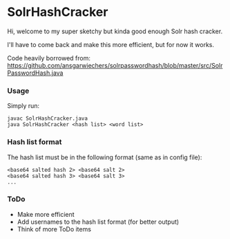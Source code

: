 # SolrHashCracker

Hi, welcome to my super sketchy but kinda good enough Solr hash cracker.

I'll have to come back and make this more efficient, but for now it works.

Code heavily borrowed from:
https://github.com/ansgarwiechers/solrpasswordhash/blob/master/src/SolrPasswordHash.java

### Usage
Simply run:
```
javac SolrHashCracker.java
java SolrHashCracker <hash list> <word list>
```

### Hash list format
The hash list must be in the following format (same as in config file):
```<base64 salted hash 1> <base64 salt 1>
<base64 salted hash 2> <base64 salt 2>
<base64 salted hash 3> <base64 salt 3>
...
```

### ToDo
- Make more efficient
- Add usernames to the hash list format (for better output)
- Think of more ToDo items
